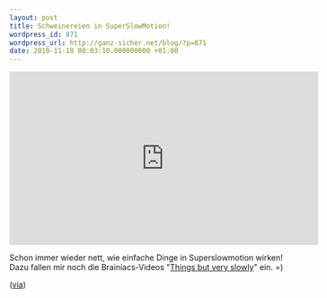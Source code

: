 ```yaml
---
layout: post
title: Schweinereien in SuperSlowMotion!
wordpress_id: 871
wordpress_url: http://ganz-sicher.net/blog/?p=871
date: 2010-11-18 00:03:10.000000000 +01:00
---
```

<iframe src="http://player.vimeo.com/video/16340475" width="550" height="309" frameborder="0"></iframe>

Schon immer wieder nett, wie einfache Dinge in Superslowmotion wirken! Dazu fallen mir noch die Brainiacs-Videos "<a href="http://www.youtube.com/watch?v=HuTc9-SMKX4">Things but very slowly</a>" ein. =)

(<a title="via Menungs-Blog.de - thx!" href="http://www.meinungs-blog.de/super-slow-motion-mit-wasser">via</a>)
